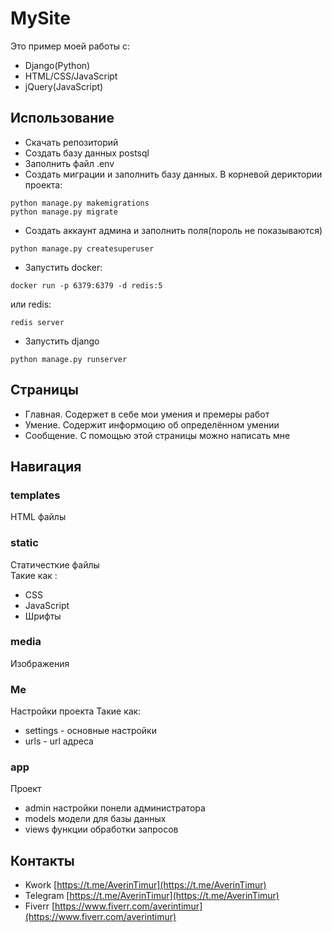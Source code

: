 # MySite
Это пример моей работы с:
+ Django(Python)
+ HTML/CSS/JavaScript
+ jQuery(JavaScript)

## Использование
+ Скачать репозиторий
+ Создать базу данных postsql
+ Заполнить файл .env
+ Создать миграции и заполнить базу данных. В корневой дериктории проекта:
```
python manage.py makemigrations
python manage.py migrate
```
+ Создать аккаунт админа и заполнить поля(пороль не показываются)
```
python manage.py createsuperuser
```
+ Запустить docker:
```
docker run -p 6379:6379 -d redis:5
```
или redis:
```
redis server
```
+ Запустить django
```
python manage.py runserver
```

## Страницы
+ Главная. Содержет в себе мои умения и премеры работ
+ Умение. Содержит информоцию об определённом умении
+ Сообщение. С помощью этой страницы можно написать мне

## Навигация
### templates
HTML файлы

### static
Статичесткие файлы    
Такие как :    
+ CSS
+ JavaScript
+ Шрифты

### media
Изображения

### Me
Настройки проекта
Такие как:
+ settings - основные настройки
+ urls - url адреса

### app 
Проект
+ admin настройки понели администратора
+ models модели для базы данных
+ views функции обработки запросов

## Контакты
+ Kwork [https://t.me/AverinTimur](https://t.me/AverinTimur)
+ Telegram [https://t.me/AverinTimur](https://t.me/AverinTimur)
+ Fiverr [https://www.fiverr.com/averintimur](https://www.fiverr.com/averintimur)
